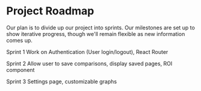 # Project Roadmap

Our plan is to divide up our project into sprints. Our milestones are set up to show iterative progress, though we'll remain flexible as new information comes up.

Sprint 1 
Work on Authentication (User login/logout), React Router

Sprint 2
Allow user to save comparisons, display saved pages, ROI component

Sprint 3
Settings page, customizable graphs
